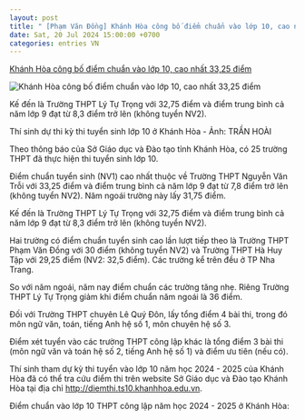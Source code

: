 ```yaml
---
layout: post
title: " [Phạm Văn Đồng] Khánh Hòa công bố điểm chuẩn vào lớp 10, cao nhất 33,25 điểm"
date: Sat, 20 Jul 2024 15:00:00 +0700
categories: entries VN
---
```

[Khánh Hòa công bố điểm chuẩn vào lớp 10, cao nhất 33,25 điểm](https://tuoitre.vn/khanh-hoa-cong-bo-diem-chuan-vao-lop-10-cao-nhat-3325-diem-2024072014332559.htm)

![Khánh Hòa công bố điểm chuẩn vào lớp 10, cao nhất 33,25 điểm](https://cdn1.tuoitre.vn/zoom/600_315/471584752817336320/2024/7/20/3670e9d85cb4f9eaa0a5-1721460536262469769804-133-0-1180-2000-crop-1721460615640900484631.jpg)

Kế đến là Trường THPT Lý Tự Trọng với 32,75 điểm và điểm trung bình cả năm lớp 9 đạt từ 8,3 điểm trở lên (không tuyển NV2).

Thí sinh dự thi kỳ thi tuyển sinh lớp 10 ở Khánh Hòa - Ảnh: TRẦN HOÀI

Theo thông báo của Sở Giáo dục và Đào tạo tỉnh Khánh Hòa, có 25 trường THPT đã thực hiện thi tuyển sinh lớp 10.

Điểm chuẩn tuyển sinh (NV1) cao nhất thuộc về Trường THPT Nguyễn Văn Trỗi với 33,25 điểm và điểm trung bình cả năm lớp 9 đạt từ 7,8 điểm trở lên (không tuyển NV2). Năm ngoái trường này lấy 31,75 điểm.

Kế đến là Trường THPT Lý Tự Trọng với 32,75 điểm và điểm trung bình cả năm lớp 9 đạt từ 8,3 điểm trở lên (không tuyển NV2).

Hai trường có điểm chuẩn tuyển sinh cao lần lượt tiếp theo là Trường THPT Phạm Văn Đồng với 30 điểm (không tuyển NV2) và Trường THPT Hà Huy Tập với 29,25 điểm (NV2: 32,5 điểm). Các trường kể trên đều ở TP Nha Trang.

So với năm ngoái, năm nay điểm chuẩn các trường tăng nhẹ. Riêng Trường THPT Lý Tự Trọng giảm khi điểm chuẩn năm ngoái là 36 điểm.

Đối với Trường THPT chuyên Lê Quý Đôn, lấy tổng điểm 4 bài thi, trong đó môn ngữ văn, toán, tiếng Anh hệ số 1, môn chuyên hệ số 3.

Điểm xét tuyển vào các trường THPT công lập khác là tổng điểm 3 bài thi (môn ngữ văn và toán hệ số 2, tiếng Anh hệ số 1) và điểm ưu tiên (nếu có).

Thí sinh tham dự kỳ thi tuyển vào lớp 10 năm học 2024 - 2025 của Khánh Hòa đã có thể tra cứu điểm thi trên website Sở Giáo dục và Đào tạo Khánh Hòa tại địa chỉ http://diemthi.ts10.khanhhoa.edu.vn.

Điểm chuẩn vào lớp 10 THPT công lập năm học 2024 - 2025 ở Khánh Hòa:

